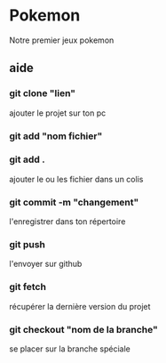 # Pokemon
Notre premier jeux pokemon


## aide

### git clone "lien"
ajouter le projet sur ton pc


### git add "nom fichier"
### git add .
ajouter le ou les fichier dans un colis


### git commit -m "changement"
l'enregistrer dans ton répertoire


### git push
l'envoyer sur github


### git fetch
récupérer la dernière version du projet


### git checkout "nom de la branche"
se placer sur la branche spéciale
